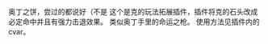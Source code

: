 <!--
 * @Author: 我是派蒙啊
 * @Last Modified by: 我是派蒙啊
 * @Create Date: 2024-01-25 15:24:43
 * @Last Modified time: 2024-01-25 15:25:58
 * @Github: https://github.com/Paimon-Kawaii
-->
奥丁之饼，尝过的都说好（不是
这个是克的玩法拓展插件，插件将克的石头改成必定命中并且有强力击退效果。
类似奥丁手里的命运之枪。
使用方法见插件内的cvar。